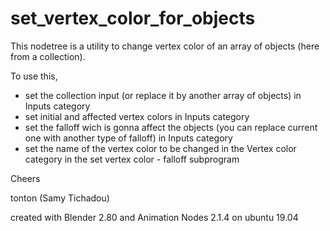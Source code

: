 # set_vertex_color_for_objects

This nodetree is a utility to change vertex color of an array of objects (here from a collection).

To use this, 
- set the collection input (or replace it by another array of objects) in Inputs category
- set initial and affected vertex colors in Inputs category
- set the falloff wich is gonna affect the objects (you can replace current one with another type of falloff) in Inputs category
- set the name of the vertex color to be changed in the Vertex color category in the set vertex color - falloff subprogram

Cheers

tonton (Samy Tichadou)

created with Blender 2.80 and Animation Nodes 2.1.4 on ubuntu 19.04
